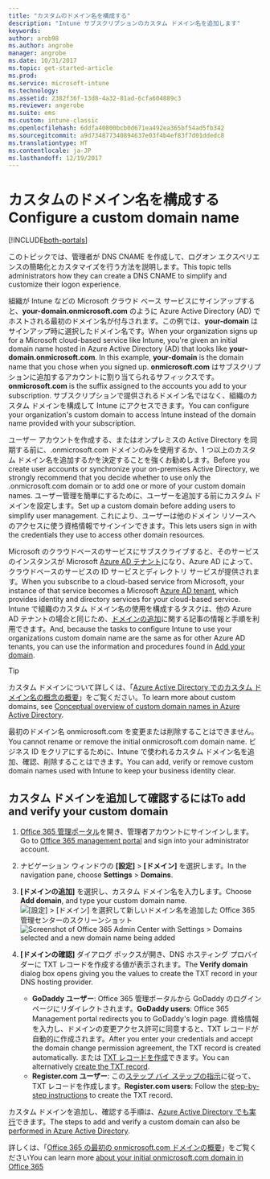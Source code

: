 ```yaml
---
title: "カスタムのドメイン名を構成する"
description: "Intune サブスクリプションのカスタム ドメイン名を追加します"
keywords: 
author: arob98
ms.author: angrobe
manager: angrobe
ms.date: 10/31/2017
ms.topic: get-started-article
ms.prod: 
ms.service: microsoft-intune
ms.technology: 
ms.assetid: 2382f36f-13d8-4a32-81ad-6cfa604889c3
ms.reviewer: angerobe
ms.suite: ems
ms.custom: intune-classic
ms.openlocfilehash: 6ddfa40800bcb0d671ea492ea365bf54ad5fb342
ms.sourcegitcommit: a9d734877340894637e03f4b4ef83f7d01ddedc8
ms.translationtype: HT
ms.contentlocale: ja-JP
ms.lasthandoff: 12/19/2017
---
```

# <a name="configure-a-custom-domain-name"></a><span data-ttu-id="eda58-103">カスタムのドメイン名を構成する</span><span class="sxs-lookup"><span data-stu-id="eda58-103">Configure a custom domain name</span></span>

[!INCLUDE[both-portals](./includes/note-for-both-portals.md)]

<span data-ttu-id="eda58-104">このトピックでは、管理者が DNS CNAME を作成して、ログオン エクスペリエンスの簡略化とカスタマイズを行う方法を説明します。</span><span class="sxs-lookup"><span data-stu-id="eda58-104">This topic tells administrators how they can create a DNS CNAME to simplify and customize their logon experience.</span></span>

<span data-ttu-id="eda58-105">組織が Intune などの Microsoft クラウド ベース サービスにサインアップすると、**your-domain.onmicrosoft.com** のように Azure Active Directory (AD) でホストされる最初のドメイン名が付与されます。この例では、**your-domain** はサインアップ時に選択したドメイン名です。</span><span class="sxs-lookup"><span data-stu-id="eda58-105">When your organization signs up for a Microsoft cloud-based service like Intune, you're given an initial domain name hosted in Azure Active Directory (AD) that looks like **your-domain.onmicrosoft.com**. In this example, **your-domain** is the domain name that you chose when you signed up.</span></span> <span data-ttu-id="eda58-106">**onmicrosoft.com** はサブスクリプションに追加するアカウントに割り当てられるサフィックスです。</span><span class="sxs-lookup"><span data-stu-id="eda58-106">**onmicrosoft.com** is the suffix assigned to the accounts you add to your subscription.</span></span> <span data-ttu-id="eda58-107">サブスクリプションで提供されるドメイン名ではなく、組織のカスタム ドメインを構成して Intune にアクセスできます。</span><span class="sxs-lookup"><span data-stu-id="eda58-107">You can configure your organization's custom domain to access Intune instead of the domain name provided with your subscription.</span></span>

<span data-ttu-id="eda58-108">ユーザー アカウントを作成する、またはオンプレミスの Active Directory を同期する前に、.onmicrosoft.com ドメインのみを使用するか、1 つ以上のカスタム ドメイン名を追加するかを決定することを強くお勧めします。</span><span class="sxs-lookup"><span data-stu-id="eda58-108">Before you create user accounts or synchronize your on-premises Active Directory, we strongly recommend that you decide whether to use only the .onmicrosoft.com domain or to add one or more of your custom domain names.</span></span> <span data-ttu-id="eda58-109">ユーザー管理を簡単にするために、ユーザーを追加する前にカスタム ドメインを設定します。</span><span class="sxs-lookup"><span data-stu-id="eda58-109">Set up a custom domain before adding users to simplify user management.</span></span> <span data-ttu-id="eda58-110">これにより、ユーザーは他のドメイン リソースへのアクセスに使う資格情報でサインインできます。</span><span class="sxs-lookup"><span data-stu-id="eda58-110">This lets users sign in with the credentials they use to access other domain resources.</span></span>

<span data-ttu-id="eda58-111">Microsoft のクラウドベースのサービスにサブスクライブすると、そのサービスのインスタンスが Microsoft [Azure AD テナント](http://technet.microsoft.com/library/jj573650.aspx#BKMK_WhatIsAnAzureADTenant)になり、Azure AD によって、クラウドベースのサービスの ID サービスとディレクトリ サービスが提供されます。</span><span class="sxs-lookup"><span data-stu-id="eda58-111">When you subscribe to a cloud-based service from Microsoft, your instance of that service becomes a Microsoft  [Azure AD tenant](http://technet.microsoft.com/library/jj573650.aspx#BKMK_WhatIsAnAzureADTenant), which provides identity and directory services for your cloud-based service.</span></span> <span data-ttu-id="eda58-112">Intune で組織のカスタム ドメイン名の使用を構成するタスクは、他の Azure AD テナントの場合と同じため、[ドメインの追加](https://azure.microsoft.com/documentation/articles/active-directory-add-domain/)に関する記事の情報と手順を利用できます。</span><span class="sxs-lookup"><span data-stu-id="eda58-112">And, because the tasks to configure Intune to use your organizations custom domain name are the same as for other Azure AD tenants, you can use the information and procedures found in [Add your domain](https://azure.microsoft.com/documentation/articles/active-directory-add-domain/).</span></span>

> [!TIP]
> <span data-ttu-id="eda58-113">カスタム ドメインについて詳しくは、「[Azure Active Directory でのカスタム ドメイン名の概念の概要](https://azure.microsoft.com/documentation/articles/active-directory-add-domain-concepts/)」をご覧ください。</span><span class="sxs-lookup"><span data-stu-id="eda58-113">To learn more about custom domains, see [Conceptual overview of custom domain names in Azure Active Directory](https://azure.microsoft.com/documentation/articles/active-directory-add-domain-concepts/).</span></span>

<span data-ttu-id="eda58-114">最初のドメイン名 onmicrosoft.com を変更または削除することはできません。</span><span class="sxs-lookup"><span data-stu-id="eda58-114">You cannot rename or remove the initial onmicrosoft.com domain name.</span></span> <span data-ttu-id="eda58-115">ビジネス ID をクリアにするために、Intune で使われるカスタム ドメイン名を追加、確認、削除することはできます。</span><span class="sxs-lookup"><span data-stu-id="eda58-115">You can add, verify or remove custom domain names used with Intune to keep your business identity clear.</span></span>

## <a name="to-add-and-verify-your-custom-domain"></a><span data-ttu-id="eda58-116">カスタム ドメインを追加して確認するには</span><span class="sxs-lookup"><span data-stu-id="eda58-116">To add and verify your custom domain</span></span>

1. <span data-ttu-id="eda58-117">[Office 365 管理ポータル](https://portal.office.com/Admin/Default.aspx)を開き、管理者アカウントにサインインします。</span><span class="sxs-lookup"><span data-stu-id="eda58-117">Go to [Office 365 management portal](https://portal.office.com/Admin/Default.aspx) and sign into your administrator account.</span></span>

2. <span data-ttu-id="eda58-118">ナビゲーション ウィンドウの **[設定]** &gt; **[ドメイン]** を選択します。</span><span class="sxs-lookup"><span data-stu-id="eda58-118">In the navigation pane, choose **Settings** &gt; **Domains**.</span></span>

3. <span data-ttu-id="eda58-119">**[ドメインの追加]** を選択し、カスタム ドメイン名を入力します。</span><span class="sxs-lookup"><span data-stu-id="eda58-119">Choose **Add domain**, and type your custom domain name.</span></span>
   <span data-ttu-id="eda58-120">![[設定] > [ドメイン] を選択して新しいドメイン名を追加した Office 365 管理センターのスクリーンショット](./media/domain-custom-add.png)</span><span class="sxs-lookup"><span data-stu-id="eda58-120">![Screenshot of Office 365 Admin Center with Settings > Domains selected and a new domain name being added](./media/domain-custom-add.png)</span></span>
4. <span data-ttu-id="eda58-121">**[ドメインの確認]** ダイアログ ボックスが開き、DNS ホスティング プロバイダーに TXT レコードを作成する値が表示されます。</span><span class="sxs-lookup"><span data-stu-id="eda58-121">The **Verify domain** dialog box opens giving you the values to create the TXT record in your DNS hosting provider.</span></span>
    - <span data-ttu-id="eda58-122">**GoDaddy ユーザー**: Office 365 管理ポータルから GoDaddy のログイン ページにリダイレクトされます。</span><span class="sxs-lookup"><span data-stu-id="eda58-122">**GoDaddy users**: Office 365 Management portal redirects you to GoDaddy's login page.</span></span> <span data-ttu-id="eda58-123">資格情報を入力し、ドメインの変更アクセス許可に同意すると、TXT レコードが自動的に作成されます。</span><span class="sxs-lookup"><span data-stu-id="eda58-123">After you enter your credentials and accept the domain change permission agreement, the TXT record is created automatically.</span></span> <span data-ttu-id="eda58-124">または [TXT レコードを作成](https://support.office.com/article/Create-DNS-records-at-GoDaddy-for-Office-365-f40a9185-b6d5-4a80-bb31-aa3bb0cab48a)できます。</span><span class="sxs-lookup"><span data-stu-id="eda58-124">You can alternatively [create the TXT record](https://support.office.com/article/Create-DNS-records-at-GoDaddy-for-Office-365-f40a9185-b6d5-4a80-bb31-aa3bb0cab48a).</span></span>
    - <span data-ttu-id="eda58-125">**Register.com ユーザー**: この[ステップ バイ ステップの指示](https://support.office.com/article/Create-DNS-records-at-Register-com-for-Office-365-55bd8c38-3316-48ae-a368-4959b2c1684e#BKMK_verify)に従って、TXT レコードを作成します。</span><span class="sxs-lookup"><span data-stu-id="eda58-125">**Register.com users**: Follow the [step-by-step instructions](https://support.office.com/article/Create-DNS-records-at-Register-com-for-Office-365-55bd8c38-3316-48ae-a368-4959b2c1684e#BKMK_verify) to create the TXT record.</span></span>

<span data-ttu-id="eda58-126">カスタム ドメインを追加し、確認する手順は、[Azure Active Directory でも実行](https://azure.microsoft.com/documentation/articles/active-directory-add-domain/)できます。</span><span class="sxs-lookup"><span data-stu-id="eda58-126">The steps to add and verify a custom domain can also be [performed in Azure Active Directory](https://azure.microsoft.com/documentation/articles/active-directory-add-domain/).</span></span>

<span data-ttu-id="eda58-127">詳しくは、「[Office 365 の最初の onmicrosoft.com ドメインの概要](https://support.office.com/article/About-your-initial-onmicrosoft-com-domain-in-Office-365-B9FC3018-8844-43F3-8DB1-1B3A8E9CFD5A)」をご覧ください</span><span class="sxs-lookup"><span data-stu-id="eda58-127">You can learn more [about your initial onmicrosoft.com domain in Office 365](https://support.office.com/article/About-your-initial-onmicrosoft-com-domain-in-Office-365-B9FC3018-8844-43F3-8DB1-1B3A8E9CFD5A)</span></span>
